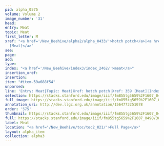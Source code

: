```yaml
---
pid: alpha_0575
volume: Volume 2
image_number: '31'
head: 
entry: Meat
topic: Meat
first_letter: M
xref: "<a href='/New_Beehive/alpha2/alpha_0433/'>hotch potch</a>|<a href='/New_Beehive/toc/toc2_100/'>359
  [Meat]</a>"
see: 
page: 
add: 
type: 
index: "<a href='/New_Beehive/index3/index_2462/'>meat</a>"
insertion_xref: 
insertion: 
item: "#item-59a688f54"
unparsed: 
line: 'Entry: Meat|Topic: Meat|Xref: hotch potch|Xref: 359 [Meat]|Index: meat|#item-59a688f54'
selection: https://stacks.stanford.edu/image/iiif/fm855tg5659%2F1607_0498/385,4254,3001,425/full/0/default.jpg
full_image: https://stacks.stanford.edu/image/iiif/fm855tg5659%2F1607_0498/full/full/0/default.jpg
annotation_uri: http://dev.llgc.org.uk/annotation/1564773251078
order: '575'
thumbnail: https://stacks.stanford.edu/image/iiif/fm855tg5659%2F1607_0498/385,4254,600,180/250,/0/default.jpg
full: https://stacks.stanford.edu/image/iiif/fm855tg5659%2F1607_0498/385,4254,3001,425/full/0/default.jpg
label: Meat
location: "<a href='/New_Beehive/toc/toc2_021/'>Full Page</a>"
layout: alpha_item
collection: alpha3
---
```

